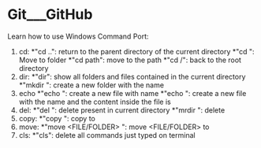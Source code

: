 # Git___GitHub
Learn how to use Windows Command Port:
1. cd:
  *"cd ..": return to the parent directory of the current directory
  *"cd <name folder in the current directory>": Move to folder <NAME FOLDER>
  *"cd path": move to the path
  *"cd /": back to the root directory
2. dir:
  *"dir": show all folders and files contained in the current directory
  *"mkdir <NAME FOLDER>": create a new folder with the name <NAME FOLDER>
3. echo
  *"echo <NAME FILE>": create a new file with name <NAME FILE>
  *"echo <CONTENT> <NAME FILE>": create a new file with the name <NAME FOLDER> and the content inside the file is <CONTENT>
4. del:
  *"del <FILE NAME>": delete <FILE NAME> present in current directory
  *"mrdir <FOLDER NAME>": delete <FOLDER NAME>
5. copy:
  *"copy <FILE> <FOLDER>": copy <FILE> to <FLODER>
6. move:
  *"move <FILE/FOLDER> <FOLDER>": move <FILE/FOLDER> to <FOLDER>
7. cls:
  *"cls": delete all commands just typed on terminal
